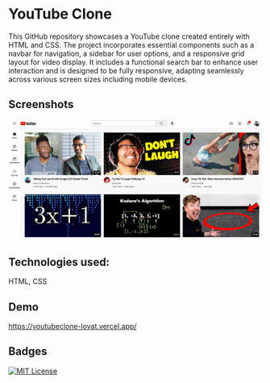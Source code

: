 # YouTube Clone
This GitHub repository showcases a YouTube clone created entirely with HTML and CSS. The project incorporates essential components such as a navbar for navigation, a sidebar for user options, and a responsive grid layout for video display. It includes a functional search bar to enhance user interaction and is designed to be fully responsive, adapting seamlessly across various screen sizes including mobile devices.


## Screenshots
![App Screenshot](https://raw.githubusercontent.com/rewaj56/youtubeclone/main/screenshot/screenshot1.PNG)


## Technologies used: 
HTML, CSS


## Demo
https://youtubeclone-lovat.vercel.app/


## Badges
[![MIT License](https://img.shields.io/badge/License-MIT-green.svg)](https://choosealicense.com/licenses/mit/)